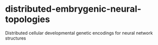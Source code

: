 # distributed-embrygenic-neural-topologies
Distributed cellular developmental genetic encodings for neural network structures
